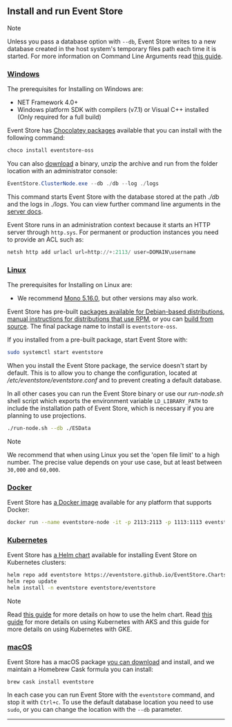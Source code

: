 ## Install and run Event Store

> [!NOTE]
> Unless you pass a database option with `--db`, Event Store writes to a new database created in the host system's temporary files path each time it is started. For more information on Command Line Arguments read [this guide](~/server/command-line-arguments.md).

### [Windows](#tab/tabid-1)

The prerequisites for Installing on Windows are:

-   NET Framework 4.0+
-   Windows platform SDK with compilers (v7.1) or Visual C++ installed (Only required for a full build)

Event Store has [Chocolatey packages](https://chocolatey.org/packages/eventstore-oss) available that you can install with the following command:

```powershell
choco install eventstore-oss
```

You can also [download](https://eventstore.org/downloads/) a binary, unzip the archive and run from the folder location with an administrator console:

```powershell
EventStore.ClusterNode.exe --db ./db --log ./logs
```

This command starts Event Store with the database stored at the path _./db_ and the logs in _./logs_. You can view further command line arguments in the [server docs](~/server/index.md).

Event Store runs in an administration context because it starts an HTTP server through `http.sys`. For permanent or production instances you need to provide an ACL such as:

```powershell
netsh http add urlacl url=http://+:2113/ user=DOMAIN\username
```

### [Linux](#tab/tabid-2)

The prerequisites for Installing on Linux are:

-   We recommend [Mono 5.16.0](https://www.mono-project.com/download/stable/), but other versions may also work.

Event Store has pre-built [packages available for Debian-based distributions](https://packagecloud.io/EventStore/EventStore-OSS), [manual instructions for distributions that use RPM](https://packagecloud.io/EventStore/EventStore-OSS/install#bash-rpm), or you can [build from source](https://github.com/EventStore/EventStore#linux). The final package name to install is `eventstore-oss`.

If you installed from a pre-built package, start Event Store with:

```bash
sudo systemctl start eventstore
```

When you install the Event Store package, the service doesn't start by default. This is to allow you to change the configuration, located at _/etc/eventstore/eventstore.conf_ and to prevent creating a default database.

In all other cases you can run the Event Store binary or use our _run-node.sh_ shell script which exports the environment variable `LD_LIBRARY_PATH` to include the installation path of Event Store, which is necessary if you are planning to use projections.

```bash
./run-node.sh --db ./ESData
```

> [!NOTE]
> We recommend that when using Linux you set the 'open file limit' to a high number. The precise value depends on your use case, but at least between `30,000` and `60,000`.

### [Docker](#tab/tabid-3)

Event Store has [a Docker image](https://hub.docker.com/r/eventstore/eventstore/) available for any platform that supports Docker:

```bash
docker run --name eventstore-node -it -p 2113:2113 -p 1113:1113 eventstore/eventstore
```

### [Kubernetes](#tab/tabid-k8)

Event Store has [a Helm chart](https://github.com/EventStore/EventStore.Charts) available for installing Event Store on Kubernetes clusters:

```bash
helm repo add eventstore https://eventstore.github.io/EventStore.Charts
helm repo update
helm install -n eventstore eventstore/eventstore
```

> [!NOTE]
> Read [this guide](https://github.com/EventStore/EventStore.Charts/blob/master/stable/eventstore/README.md) for more details on how to use the helm chart.
> Read [this guide](~/server/deploy-kubernetes-aks.md) for more details on using Kubernetes with AKS and this guide for more details on using Kubernetes with GKE.

### [macOS](#tab/tabid-macos)

Event Store has a macOS package [you can download](https://eventstore.org/downloads/) and install, and we maintain a Homebrew Cask formula you can install:

```shell
brew cask install eventstore
```

In each case you can run Event Store with the `eventstore` command, and stop it with `Ctrl+c`. To use the default database location you need to use `sudo`, or you can change the location with the `--db` parameter.

* * *
